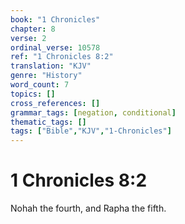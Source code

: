 ```yaml
---
book: "1 Chronicles"
chapter: 8
verse: 2
ordinal_verse: 10578
ref: "1 Chronicles 8:2"
translation: "KJV"
genre: "History"
word_count: 7
topics: []
cross_references: []
grammar_tags: [negation, conditional]
thematic_tags: []
tags: ["Bible","KJV","1-Chronicles"]
---
```


# 1 Chronicles 8:2

Nohah the fourth, and Rapha the fifth.
